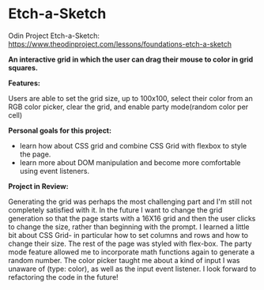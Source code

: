 # Etch-a-Sketch
Odin Project Etch-a-Sketch: https://www.theodinproject.com/lessons/foundations-etch-a-sketch

<strong>An interactive grid in which the user can drag their mouse to color in grid squares. </strong>

<strong>Features:</strong>


Users are able to set the grid size, up to 100x100, select their color from an RGB color picker, clear the grid, and enable party mode(random color per cell)


<strong>Personal goals for this project:</strong> 
<ul>
<li>learn how about CSS grid and combine CSS Grid with flexbox to style the page. </li>
<li>learn more about DOM manipulation and become more comfortable using event listeners. </li>
</ul>

<strong>Project in Review:</strong> 

Generating the grid was perhaps the most challenging part and I'm still not completely satisfied with it. In the future I want to change the grid generation so that the page starts with a 16X16 grid and then the user clicks to change the size, rather than beginning with the prompt. I learned a little bit about CSS Grid- in particular how to set columns and rows and how to change their size. The rest of the page was styled with flex-box. 
The party mode feature allowed me to incorporate math functions again to generate a random number. 
The color picker taught me about a kind of input I was unaware of (type: color), as well as the input event listener. 
I look forward to refactoring the code in the future!
